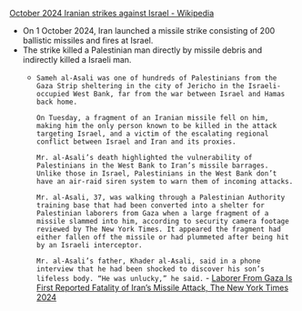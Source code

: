 [October 2024 Iranian strikes against Israel - Wikipedia](https://en.wikipedia.org/wiki/October_2024_Iranian_strikes_against_Israel)

- On 1 October 2024, Iran launched a missile strike consisting of 200 ballistic missiles and fires at Israel.
- The strike killed a Palestinian man directly by missile debris and indirectly killed a Israeli man.
	- `Sameh al-Asali was one of hundreds of Palestinians from the Gaza Strip sheltering in the city of Jericho in the Israeli-occupied West Bank, far from the war between Israel and Hamas back home.`
	  
	  `On Tuesday, a fragment of an Iranian missile fell on him, making him the only person known to be killed in the attack targeting Israel, and a victim of the escalating regional conflict between Israel and Iran and its proxies.`
	  
	  `Mr. al-Asali’s death highlighted the vulnerability of Palestinians in the West Bank to Iran’s missile barrages. Unlike those in Israel, Palestinians in the West Bank don’t have an air-raid siren system to warn them of incoming attacks.`
	  
	  `Mr. al-Asali, 37, was walking through a Palestinian Authority training base that had been converted into a shelter for Palestinian laborers from Gaza when a large fragment of a missile slammed into him, according to security camera footage reviewed by The New York Times. It appeared the fragment had either fallen off the missile or had plummeted after being hit by an Israeli interceptor.`
	  
	  `Mr. al-Asali’s father, Khader al-Asali, said in a phone interview that he had been shocked to discover his son’s lifeless body. “He was unlucky,” he said.` - [Laborer From Gaza Is First Reported Fatality of Iran’s Missile Attack, The New York Times 2024](https://www.nytimes.com/2024/10/01/world/middleeast/gaza-palestinian-dead-iran-attack.html)